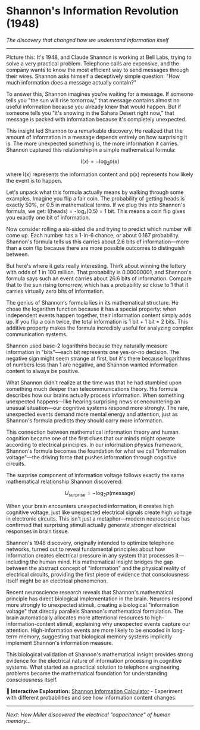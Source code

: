 # Shannon's Information Revolution (1948)

*The discovery that changed how we understand information itself*

---

Picture this: It's 1948, and Claude Shannon is working at Bell Labs, trying to solve a very practical problem. Telephone calls are expensive, and the company wants to know the most efficient way to send messages through their wires. Shannon asks himself a deceptively simple question: "How much information does a message actually contain?"

To answer this, Shannon imagines you're waiting for a message. If someone tells you "the sun will rise tomorrow," that message contains almost no useful information because you already knew that would happen. But if someone tells you "it's snowing in the Sahara Desert right now," that message is packed with information because it's completely unexpected.

This insight led Shannon to a remarkable discovery. He realized that the amount of information in a message depends entirely on how surprising it is. The more unexpected something is, the more information it carries. Shannon captured this relationship in a simple mathematical formula:

$$I(x) = -\log_2 p(x)$$

where I(x) represents the information content and p(x) represents how likely the event is to happen.

Let's unpack what this formula actually means by walking through some examples. Imagine you flip a fair coin. The probability of getting heads is exactly 50%, or 0.5 in mathematical terms. If we plug this into Shannon's formula, we get: I(heads) = -log₂(0.5) = 1 bit. This means a coin flip gives you exactly one bit of information.

Now consider rolling a six-sided die and trying to predict which number will come up. Each number has a 1-in-6 chance, or about 0.167 probability. Shannon's formula tells us this carries about 2.6 bits of information—more than a coin flip because there are more possible outcomes to distinguish between.

But here's where it gets really interesting. Think about winning the lottery with odds of 1 in 100 million. That probability is 0.00000001, and Shannon's formula says such an event carries about 26.6 bits of information. Compare that to the sun rising tomorrow, which has a probability so close to 1 that it carries virtually zero bits of information.

The genius of Shannon's formula lies in its mathematical structure. He chose the logarithm function because it has a special property: when independent events happen together, their information content simply adds up. If you flip a coin twice, the total information is 1 bit + 1 bit = 2 bits. This additive property makes the formula incredibly useful for analyzing complex communication systems.

Shannon used base-2 logarithms because they naturally measure information in "bits"—each bit represents one yes-or-no decision. The negative sign might seem strange at first, but it's there because logarithms of numbers less than 1 are negative, and Shannon wanted information content to always be positive.

What Shannon didn't realize at the time was that he had stumbled upon something much deeper than telecommunications theory. His formula describes how our brains actually process information. When something unexpected happens—like hearing surprising news or encountering an unusual situation—our cognitive systems respond more strongly. The rare, unexpected events demand more mental energy and attention, just as Shannon's formula predicts they should carry more information.

This connection between mathematical information theory and human cognition became one of the first clues that our minds might operate according to electrical principles. In our information physics framework, Shannon's formula becomes the foundation for what we call "information voltage"—the driving force that pushes information through cognitive circuits.

The surprise component of information voltage follows exactly the same mathematical relationship Shannon discovered:

$$U_{\text{surprise}} = -\log_2 p(\text{message})$$

When your brain encounters unexpected information, it creates high cognitive voltage, just like unexpected electrical signals create high voltage in electronic circuits. This isn't just a metaphor—modern neuroscience has confirmed that surprising stimuli actually generate stronger electrical responses in brain tissue.

Shannon's 1948 discovery, originally intended to optimize telephone networks, turned out to reveal fundamental principles about how information creates electrical pressure in any system that processes it—including the human mind. His mathematical insight bridges the gap between the abstract concept of "information" and the physical reality of electrical circuits, providing the first piece of evidence that consciousness itself might be an electrical phenomenon.

Recent neuroscience research reveals that Shannon's mathematical principle has direct biological implementation in the brain. Neurons respond more strongly to unexpected stimuli, creating a biological "information voltage" that directly parallels Shannon's mathematical formulation. The brain automatically allocates more attentional resources to high-information-content stimuli, explaining why unexpected events capture our attention. High-information events are more likely to be encoded in long-term memory, suggesting that biological memory systems implicitly implement Shannon's information measure.

This biological validation of Shannon's mathematical insight provides strong evidence for the electrical nature of information processing in cognitive systems. What started as a practical solution to telephone engineering problems became the mathematical foundation for understanding consciousness itself.

**🔗 Interactive Exploration:** [Shannon Information Calculator](../demos/notebooks/shannon_demo.ipynb) - Experiment with different probabilities and see how information content changes.

---

*Next: How Miller discovered the electrical "capacitance" of human memory...* 